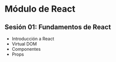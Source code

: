 # Módulo de React

## Sesión 01: Fundamentos de React

- Introducción a React
- Virtual DOM
- Componentes
- Props
